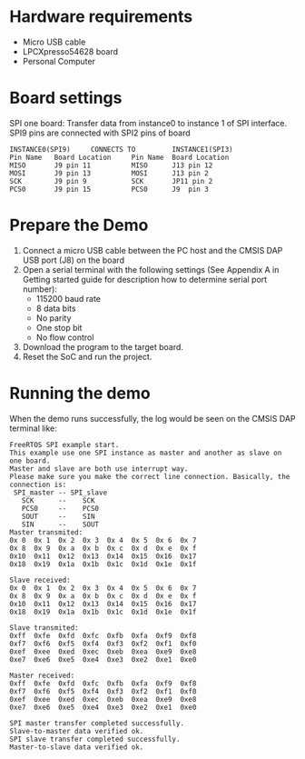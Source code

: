 Hardware requirements
=====================
- Micro USB cable
- LPCXpresso54628 board
- Personal Computer

Board settings
==============
SPI one board:
Transfer data from instance0 to instance 1 of SPI interface.
SPI9 pins are connected with SPI2 pins of board
~~~~~~~~~~~~~~~~~~~~~~~~~~~~~~~~~~~~~~~~~~~~~~~~~~~~~~
INSTANCE0(SPI9)     CONNECTS TO         INSTANCE1(SPI3)
Pin Name   Board Location     Pin Name  Board Location
MISO       J9 pin 11          MISO      J13 pin 12
MOSI       J9 pin 13          MOSI      J13 pin 2
SCK        J9 pin 9           SCK       JP11 pin 2
PCS0       J9 pin 15          PCS0      J9  pin 3
~~~~~~~~~~~~~~~~~~~~~~~~~~~~~~~~~~~~~~~~~~~~~~~~~~~~~~

Prepare the Demo
===============
1.  Connect a micro USB cable between the PC host and the CMSIS DAP USB port (J8) on the board
2.  Open a serial terminal with the following settings (See Appendix A in Getting started guide for description how to determine serial port number):
    - 115200 baud rate
    - 8 data bits
    - No parity
    - One stop bit
    - No flow control
3.  Download the program to the target board.
4.  Reset the SoC and run the project.

Running the demo
===============
When the demo runs successfully, the log would be seen on the CMSIS DAP terminal like:

~~~~~~~~~~~~~~~~~~~~~~~~~~~~~~~~~~~~~~~~~~~~~~~~~~~~~~~~~~~~~~~~~~~~~~~~~~~~~~~~~~~
FreeRTOS SPI example start.
This example use one SPI instance as master and another as slave on one board.
Master and slave are both use interrupt way.
Please make sure you make the correct line connection. Basically, the connection is: 
 SPI_master -- SPI_slave   
   SCK      --    SCK  
   PCS0     --    PCS0 
   SOUT     --    SIN  
   SIN      --    SOUT 
Master transmited:
0x 0  0x 1  0x 2  0x 3  0x 4  0x 5  0x 6  0x 7  
0x 8  0x 9  0x a  0x b  0x c  0x d  0x e  0x f  
0x10  0x11  0x12  0x13  0x14  0x15  0x16  0x17  
0x18  0x19  0x1a  0x1b  0x1c  0x1d  0x1e  0x1f  

Slave received:
0x 0  0x 1  0x 2  0x 3  0x 4  0x 5  0x 6  0x 7  
0x 8  0x 9  0x a  0x b  0x c  0x d  0x e  0x f  
0x10  0x11  0x12  0x13  0x14  0x15  0x16  0x17  
0x18  0x19  0x1a  0x1b  0x1c  0x1d  0x1e  0x1f  

Slave transmited:
0xff  0xfe  0xfd  0xfc  0xfb  0xfa  0xf9  0xf8  
0xf7  0xf6  0xf5  0xf4  0xf3  0xf2  0xf1  0xf0  
0xef  0xee  0xed  0xec  0xeb  0xea  0xe9  0xe8  
0xe7  0xe6  0xe5  0xe4  0xe3  0xe2  0xe1  0xe0  

Master received:
0xff  0xfe  0xfd  0xfc  0xfb  0xfa  0xf9  0xf8  
0xf7  0xf6  0xf5  0xf4  0xf3  0xf2  0xf1  0xf0  
0xef  0xee  0xed  0xec  0xeb  0xea  0xe9  0xe8  
0xe7  0xe6  0xe5  0xe4  0xe3  0xe2  0xe1  0xe0  

SPI master transfer completed successfully.
Slave-to-master data verified ok.
SPI slave transfer completed successfully. 
Master-to-slave data verified ok.

~~~~~~~~~~~~~~~~~~~~~~~~~~~~~~~~~~~~~~~~~~~~~~~~~~~~~~~~~~~~~~~~~~~~~~~~~~~~~~~~~~~~~